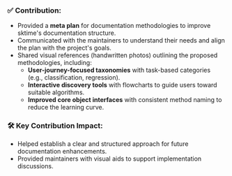 ### ✅ **Contribution:**
- Provided a **meta plan** for documentation methodologies to improve sktime's documentation structure.
- Communicated with the maintainers to understand their needs and align the plan with the project's goals.
- Shared visual references (handwritten photos) outlining the proposed methodologies, including:
    - **User-journey-focused taxonomies** with task-based categories (e.g., classification, regression).
    - **Interactive discovery tools** with flowcharts to guide users toward suitable algorithms.
    - **Improved core object interfaces** with consistent method naming to reduce the learning curve.

### 🛠️ **Key Contribution Impact:**
- Helped establish a clear and structured approach for future documentation enhancements.
- Provided maintainers with visual aids to support implementation discussions.